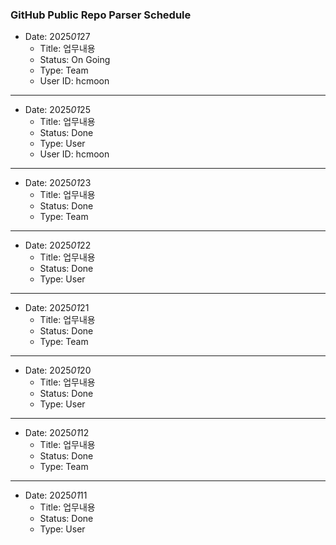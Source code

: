 ### GitHub Public Repo Parser Schedule

- Date: 2025*01*27
  * Title: 업무내용
  * Status: On Going
  * Type: Team
  * User ID: hcmoon

---
- Date: 2025*01*25
  * Title: 업무내용
  * Status: Done
  * Type: User
  * User ID: hcmoon

---
- Date: 2025*01*23
  * Title: 업무내용
  * Status: Done
  * Type: Team

---
- Date: 2025*01*22
  * Title: 업무내용
  * Status: Done
  * Type: User

---
- Date: 2025*01*21
  * Title: 업무내용
  * Status: Done
  * Type: Team

---
- Date: 2025*01*20
  * Title: 업무내용
  * Status: Done
  * Type: User

---
- Date: 2025*01*12
  * Title: 업무내용
  * Status: Done
  * Type: Team

---
- Date: 2025*01*11
  * Title: 업무내용
  * Status: Done
  * Type: User
